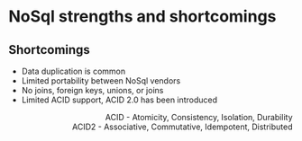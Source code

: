 # NoSql strengths and shortcomings #

## Shortcomings ##
* Data duplication is common
* Limited portability between NoSql vendors
* No joins, foreign keys, unions, or joins
* Limited ACID support, ACID 2.0 has been introduced

<p style="text-align: right;">
	ACID - Atomicity, Consistency, Isolation, Durability
	<br/>
	ACID2 - Associative, Commutative, Idempotent, Distributed
</p>

